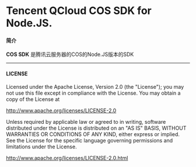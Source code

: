 Tencent QCloud COS SDK for Node.JS.
==========

#### 简介

**COS SDK** 是腾讯云服务器的COS的Node.JS版本的SDK

****

#### LICENSE
Licensed under the Apache License, Version 2.0 (the "License");
you may not use this file except in compliance with the License.
You may obtain a copy of the License at

   http://www.apache.org/licenses/LICENSE-2.0

Unless required by applicable law or agreed to in writing, software
distributed under the License is distributed on an "AS IS" BASIS,
WITHOUT WARRANTIES OR CONDITIONS OF ANY KIND, either express or implied.
See the License for the specific language governing permissions and
limitations under the License.

http://www.apache.org/licenses/LICENSE-2.0.html
